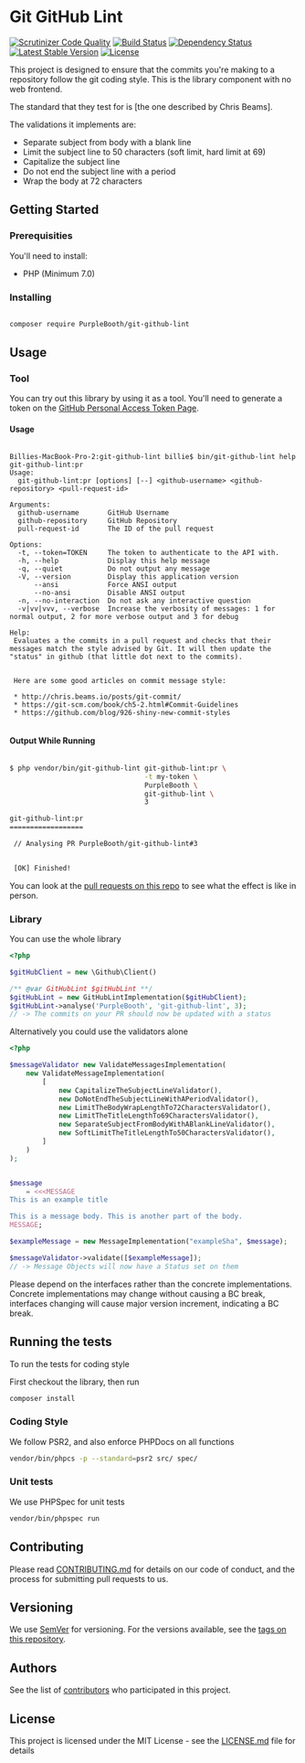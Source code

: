 # Git GitHub Lint

[![Scrutinizer Code Quality](https://scrutinizer-ci.com/g/PurpleBooth/git-github-lint/badges/quality-score.png?b=master)](https://scrutinizer-ci.com/g/PurpleBooth/git-github-lint/?branch=master)
[![Build Status](https://travis-ci.org/PurpleBooth/git-github-lint.svg?branch=master)](https://travis-ci.org/PurpleBooth/git-github-lint)
[![Dependency Status](https://www.versioneye.com/user/projects/579afcf63815c8005161534d/badge.svg?style=flat-square)](https://www.versioneye.com/user/projects/579afcf63815c8005161534d)
[![Latest Stable Version](https://poser.pugx.org/purplebooth/git-github-lint/v/stable)](https://packagist.org/packages/purplebooth/git-github-lint)
[![License](https://poser.pugx.org/purplebooth/git-github-lint/license)](https://packagist.org/packages/purplebooth/git-github-lint)

This project is designed to ensure that the commits you're making to a
repository follow the git coding style. This is the library component
with no web frontend.

The standard that they test for is [the one described by Chris Beams].

The validations it implements are:

* Separate subject from body with a blank line
* Limit the subject line to 50 characters (soft limit, hard limit at 69)
* Capitalize the subject line
* Do not end the subject line with a period
* Wrap the body at 72 characters

## Getting Started

### Prerequisities

You'll need to install:

 * PHP (Minimum 7.0)

### Installing

```bash

composer require PurpleBooth/git-github-lint

```

## Usage

### Tool

You can try out this library by using it as a tool. You'll need to
generate a token on the [GitHub Personal Access Token Page](https://github.com/settings/tokens/new?scopes=repo).

#### Usage

```

Billies-MacBook-Pro-2:git-github-lint billie$ bin/git-github-lint help git-github-lint:pr
Usage:
  git-github-lint:pr [options] [--] <github-username> <github-repository> <pull-request-id>

Arguments:
  github-username       GitHub Username
  github-repository     GitHub Repository
  pull-request-id       The ID of the pull request

Options:
  -t, --token=TOKEN     The token to authenticate to the API with.
  -h, --help            Display this help message
  -q, --quiet           Do not output any message
  -V, --version         Display this application version
      --ansi            Force ANSI output
      --no-ansi         Disable ANSI output
  -n, --no-interaction  Do not ask any interactive question
  -v|vv|vvv, --verbose  Increase the verbosity of messages: 1 for normal output, 2 for more verbose output and 3 for debug

Help:
 Evaluates a the commits in a pull request and checks that their messages match the style advised by Git. It will then update the "status" in github (that little dot next to the commits).


 Here are some good articles on commit message style:

 * http://chris.beams.io/posts/git-commit/
 * https://git-scm.com/book/ch5-2.html#Commit-Guidelines
 * https://github.com/blog/926-shiny-new-commit-styles


```

#### Output While Running

```bash

$ php vendor/bin/git-github-lint git-github-lint:pr \
                                 -t my-token \
                                 PurpleBooth \
                                 git-github-lint \
                                 3

git-github-lint:pr
==================

 // Analysing PR PurpleBooth/git-github-lint#3


 [OK] Finished!

```

You can look at the [pull requests on this repo] to see what the effect
is like in person.

[pull requests on this repo]: https://github.com/PurpleBooth/git-github-lint/pull/3

### Library

You can use the whole library

```php
<?php

$gitHubClient = new \Github\Client()

/** @var GitHubLint $gitHubLint **/
$gitHubLint = new GitHubLintImplementation($gitHubClient);
$gitHubLint->analyse('PurpleBooth', 'git-github-lint', 3);
// -> The commits on your PR should now be updated with a status
```

Alternatively you could use the validators alone

```php
<?php

$messageValidator new ValidateMessagesImplementation(
    new ValidateMessageImplementation(
        [
            new CapitalizeTheSubjectLineValidator(),
            new DoNotEndTheSubjectLineWithAPeriodValidator(),
            new LimitTheBodyWrapLengthTo72CharactersValidator(),
            new LimitTheTitleLengthTo69CharactersValidator(),
            new SeparateSubjectFromBodyWithABlankLineValidator(),
            new SoftLimitTheTitleLengthTo50CharactersValidator(),
        ]
    )
);


$message
    = <<<MESSAGE
This is an example title

This is a message body. This is another part of the body.
MESSAGE;

$exampleMessage = new MessageImplementation("exampleSha", $message);

$messageValidator->validate([$exampleMessage]);
// -> Message Objects will now have a Status set on them
```

Please depend on the interfaces rather than the concrete
implementations. Concrete implementations may change without causing a
BC break, interfaces changing will cause major version increment,
indicating a BC break.

## Running the tests

To run the tests for coding style

First checkout the library, then run

```bash
composer install
```

### Coding Style

We follow PSR2, and also enforce PHPDocs on all functions

```bash
vendor/bin/phpcs -p --standard=psr2 src/ spec/
```

### Unit tests

We use PHPSpec for unit tests

```bash
vendor/bin/phpspec run
```

## Contributing

Please read [CONTRIBUTING.md](CONTRIBUTING.md) for details on our code
of conduct, and the process for submitting pull requests to us.

## Versioning

We use [SemVer](http://semver.org/) for versioning. For the versions
available, see the [tags on this repository](https://github.com/purplebooth/git-github-lint/tags).

## Authors

See the list of [contributors](https://github.com/purplebooth/git-github-lint/contributors) who participated in this project.

## License

This project is licensed under the MIT License - see the [LICENSE.md](LICENSE.md) file for details
